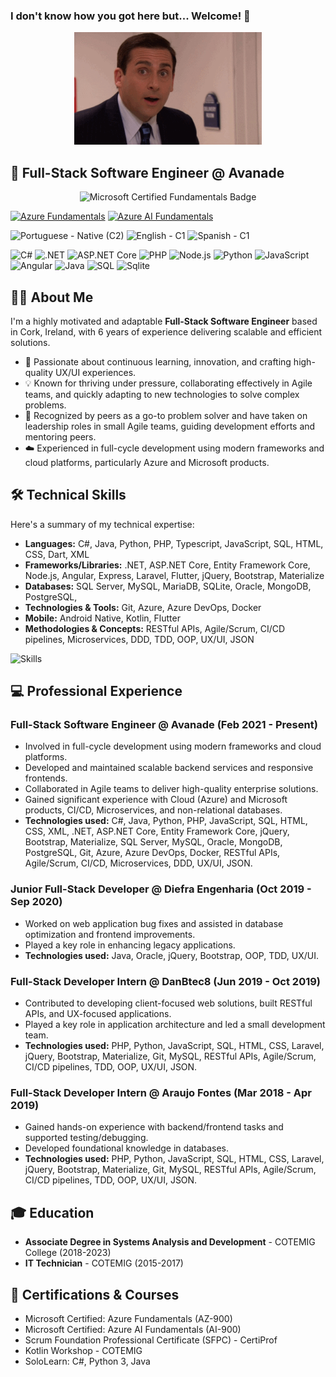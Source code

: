 ### I don't know how you got here but... Welcome! 👋

<p align="center">
  <img src="assets/michael.gif" alt="Welcome GIF" width="300"/> 
</p>

## 💼 Full-Stack Software Engineer @ Avanade

<p align="center">
  <img src="https://learn.microsoft.com/en-us/media/learn/certification/badges/microsoft-certified-fundamentals-badge.svg?branch=main" width="100" alt="Microsoft Certified Fundamentals Badge">
</p>

[![Azure Fundamentals](https://img.shields.io/badge/Azure%20Fundamentals-AZ--900-0064b5?logo=microsoftazure&style=flat-square)](https://learn.microsoft.com/api/credentials/share/en-us/vinicius-galantine/ACF9DE1F521F4E02?sharingId=90BDC98736C2E4D3) [![Azure AI Fundamentals](https://img.shields.io/badge/Azure%20AI%20Fundamentals-AI--900-0064b5?logo=microsoftazure&style=flat-square)](LINK_TO_YOUR_AI-900_CERTIFICATION_IF_AVAILABLE)

![Portuguese - Native (C2)](https://img.shields.io/badge/Portuguese%20-%20Native%20(C2)-blue?style=flat-square)
![English - C1](https://img.shields.io/badge/English-C1-darkgreen?style=flat-square)
![Spanish - C1](https://img.shields.io/badge/Espa%C3%B1ol-C1-darkgreen?style=flat-square)

![C#](https://img.shields.io/badge/C%23-5C2D91?logo=sharp&logoColor=white)
![.NET](https://img.shields.io/badge/.NET-5C2D91?logo=.net&logoColor=white)
![ASP.NET Core](https://img.shields.io/badge/ASP.NET_Core-5C2D91?logo=.net&logoColor=white)
![PHP](https://img.shields.io/badge/PHP-777bb3?logo=PHP&logoColor=white)
![Node.js](https://img.shields.io/badge/Node.js-339933?logo=node.js&logoColor=white)
![Python](https://img.shields.io/badge/Python-ffce41?logo=python&logoColor=blue)
![JavaScript](https://img.shields.io/badge/JavaScript-F7DF1E?logo=javascript&logoColor=black)
![Angular](https://img.shields.io/badge/Angular-DD0030?logo=angular&logoColor=white)
![Java](https://img.shields.io/badge/Java-ED8B00?logo=openjdk&logoColor=white)
![SQL](https://img.shields.io/badge/SQL-005A9C?logo=mysql&logoColor=white)
![Sqlite](https://img.shields.io/badge/SQLite-0d3f5c?logo=sqlite&logoColor=white)

## 👨‍💻 About Me

I'm a highly motivated and adaptable **Full-Stack Software Engineer** based in Cork, Ireland, with 6 years of experience delivering scalable and efficient solutions.

- 🚀 Passionate about continuous learning, innovation, and crafting high-quality UX/UI experiences.
- 💡 Known for thriving under pressure, collaborating effectively in Agile teams, and quickly adapting to new technologies to solve complex problems.
- 🤝 Recognized by peers as a go-to problem solver and have taken on leadership roles in small Agile teams, guiding development efforts and mentoring peers.
- ☁️ Experienced in full-cycle development using modern frameworks and cloud platforms, particularly Azure and Microsoft products.

## 🛠️ Technical Skills

Here's a summary of my technical expertise:

- **Languages:** C#, Java, Python, PHP, Typescript, JavaScript, SQL, HTML, CSS, Dart, XML
- **Frameworks/Libraries:** .NET, ASP.NET Core, Entity Framework Core, Node.js, Angular, Express, Laravel, Flutter, jQuery, Bootstrap, Materialize
- **Databases:** SQL Server, MySQL, MariaDB, SQLite, Oracle, MongoDB, PostgreSQL,
- **Technologies & Tools:** Git, Azure, Azure DevOps, Docker
- **Mobile:** Android Native, Kotlin, Flutter
- **Methodologies & Concepts:** RESTful APIs, Agile/Scrum, CI/CD pipelines, Microservices, DDD, TDD, OOP, UX/UI, JSON

![Skills](https://skillicons.dev/icons?i=cs,dotnet,php,laravel,python,js,ts,java,angular,nodejs,express,dart,flutter,mysql,sqlite,mongodb,postgres,azure,docker,git,bootstrap,html,css,androidstudio,kotlin)

## 💻 Professional Experience

### **Full-Stack Software Engineer @ Avanade** (Feb 2021 - Present)

- Involved in full-cycle development using modern frameworks and cloud platforms.
- Developed and maintained scalable backend services and responsive frontends.
- Collaborated in Agile teams to deliver high-quality enterprise solutions.
- Gained significant experience with Cloud (Azure) and Microsoft products, CI/CD, Microservices, and non-relational databases.
- **Technologies used:** C#, Java, Python, PHP, JavaScript, SQL, HTML, CSS, XML, .NET, ASP.NET Core, Entity Framework Core, jQuery, Bootstrap, Materialize, SQL Server, MySQL, Oracle, MongoDB, PostgreSQL, Git, Azure, Azure DevOps, Docker, RESTful APIs, Agile/Scrum, CI/CD, Microservices, DDD, UX/UI, JSON.

### **Junior Full-Stack Developer @ Diefra Engenharia** (Oct 2019 - Sep 2020)

- Worked on web application bug fixes and assisted in database optimization and frontend improvements.
- Played a key role in enhancing legacy applications.
- **Technologies used:** Java, Oracle, jQuery, Bootstrap, OOP, TDD, UX/UI.

### **Full-Stack Developer Intern @ DanBtec8** (Jun 2019 - Oct 2019)

- Contributed to developing client-focused web solutions, built RESTful APIs, and UX-focused applications.
- Played a key role in application architecture and led a small development team.
- **Technologies used:** PHP, Python, JavaScript, SQL, HTML, CSS, Laravel, jQuery, Bootstrap, Materialize, Git, MySQL, RESTful APIs, Agile/Scrum, CI/CD pipelines, TDD, OOP, UX/UI, JSON.

### **Full-Stack Developer Intern @ Araujo Fontes** (Mar 2018 - Apr 2019)

- Gained hands-on experience with backend/frontend tasks and supported testing/debugging.
- Developed foundational knowledge in databases.
- **Technologies used:** PHP, Python, JavaScript, SQL, HTML, CSS, Laravel, jQuery, Bootstrap, Materialize, Git, MySQL, RESTful APIs, Agile/Scrum, CI/CD pipelines, TDD, OOP, UX/UI, JSON.

## 🎓 Education

- **Associate Degree in Systems Analysis and Development** - COTEMIG College (2018-2023)
- **IT Technician** - COTEMIG (2015-2017)

## 📜 Certifications & Courses

- Microsoft Certified: Azure Fundamentals (AZ-900)
- Microsoft Certified: Azure AI Fundamentals (AI-900)
- Scrum Foundation Professional Certificate (SFPC) - CertiProf
- Kotlin Workshop - COTEMIG
- SoloLearn: C#, Python 3, Java